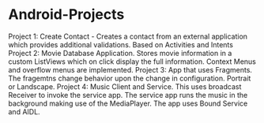 # Android-Projects
Project 1: Create Contact - Creates a contact from an external application which provides additional validations. Based on Activities and Intents
Project 2: Movie Database Application. Stores movie information in a custom ListViews which on click display the full information. Context Menus and overflow menus are implemented.
Project 3: App that uses Fragments. The fragemtns change behavior upon the change in configuration. Portrait or Landscape.
Project 4: Music Client and Service. This uses broadcast Receiver to invoke the service app. The service app runs the music in the background making use of the MediaPlayer. The app uses Bound Service and AIDL. 
